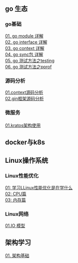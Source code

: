 ## go 生态

### go基础
[01. go module 详解](go/blog/A01-go-module.md)\
[02. go interface 详解](go/blog/A03-go-interface.md)\
[03. go context 详解](go/blog/A04-go-reflect.md)\
[04. go sync包 详解](go/blog/A06-go-sync.md)\
[05. go 测试方法之testing](go/blog/A07-go-testing.md)\
[06. go 测试方法之pprof](go/blog/A08-go-pprof.md)


### 源码分析

[01.context源码分析](go/advance/source/A01-go-context.md)\
[02.gin框架源码分析](go/advance/source/A02-go-gin.md)



### 微服务
#### 
[01.kratos架构使用](go/advance/micro/kratos)

## docker与k8s



## Linux操作系统

### Linux性能优化

[01: 学习LLinux性能优化是在学什么](linux/performance/01-学Linux性能优化是在学什么？.md)\
[02: CPU篇](linux/performance/02-cpu性能篇.md)\
[03: 内存篇](linux/performance/03-内存性能篇.md)

### Linux网络

[01.IO 模型](go/blog/C01-IO.md)

## 架构学习
 [01. 架构基础](framework/base.md)
